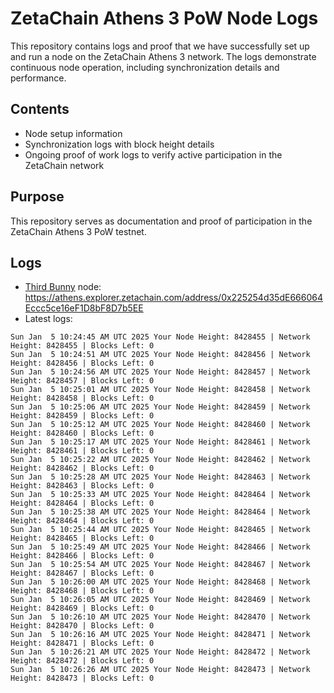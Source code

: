 # ZetaChain Athens 3 PoW Node Logs
This repository contains logs and proof that we have successfully set up and run a node on the ZetaChain Athens 3 network. The logs demonstrate continuous node operation, including synchronization details and performance.

## Contents
- Node setup information
- Synchronization logs with block height details
- Ongoing proof of work logs to verify active participation in the ZetaChain network

## Purpose
This repository serves as documentation and proof of participation in the ZetaChain Athens 3 PoW testnet.

## Logs

- [Third Bunny](https://thirdbunny.xyz/) node: https://athens.explorer.zetachain.com/address/0x225254d35dE666064Eccc5ce16eF1D8bF8D7b5EE
- Latest logs:
```
Sun Jan  5 10:24:45 AM UTC 2025 Your Node Height: 8428455 | Network Height: 8428455 | Blocks Left: 0
Sun Jan  5 10:24:51 AM UTC 2025 Your Node Height: 8428456 | Network Height: 8428456 | Blocks Left: 0
Sun Jan  5 10:24:56 AM UTC 2025 Your Node Height: 8428457 | Network Height: 8428457 | Blocks Left: 0
Sun Jan  5 10:25:01 AM UTC 2025 Your Node Height: 8428458 | Network Height: 8428458 | Blocks Left: 0
Sun Jan  5 10:25:06 AM UTC 2025 Your Node Height: 8428459 | Network Height: 8428459 | Blocks Left: 0
Sun Jan  5 10:25:12 AM UTC 2025 Your Node Height: 8428460 | Network Height: 8428460 | Blocks Left: 0
Sun Jan  5 10:25:17 AM UTC 2025 Your Node Height: 8428461 | Network Height: 8428461 | Blocks Left: 0
Sun Jan  5 10:25:22 AM UTC 2025 Your Node Height: 8428462 | Network Height: 8428462 | Blocks Left: 0
Sun Jan  5 10:25:28 AM UTC 2025 Your Node Height: 8428463 | Network Height: 8428463 | Blocks Left: 0
Sun Jan  5 10:25:33 AM UTC 2025 Your Node Height: 8428464 | Network Height: 8428464 | Blocks Left: 0
Sun Jan  5 10:25:38 AM UTC 2025 Your Node Height: 8428464 | Network Height: 8428464 | Blocks Left: 0
Sun Jan  5 10:25:44 AM UTC 2025 Your Node Height: 8428465 | Network Height: 8428465 | Blocks Left: 0
Sun Jan  5 10:25:49 AM UTC 2025 Your Node Height: 8428466 | Network Height: 8428466 | Blocks Left: 0
Sun Jan  5 10:25:54 AM UTC 2025 Your Node Height: 8428467 | Network Height: 8428467 | Blocks Left: 0
Sun Jan  5 10:26:00 AM UTC 2025 Your Node Height: 8428468 | Network Height: 8428468 | Blocks Left: 0
Sun Jan  5 10:26:05 AM UTC 2025 Your Node Height: 8428469 | Network Height: 8428469 | Blocks Left: 0
Sun Jan  5 10:26:10 AM UTC 2025 Your Node Height: 8428470 | Network Height: 8428470 | Blocks Left: 0
Sun Jan  5 10:26:16 AM UTC 2025 Your Node Height: 8428471 | Network Height: 8428471 | Blocks Left: 0
Sun Jan  5 10:26:21 AM UTC 2025 Your Node Height: 8428472 | Network Height: 8428472 | Blocks Left: 0
Sun Jan  5 10:26:26 AM UTC 2025 Your Node Height: 8428473 | Network Height: 8428473 | Blocks Left: 0
```
